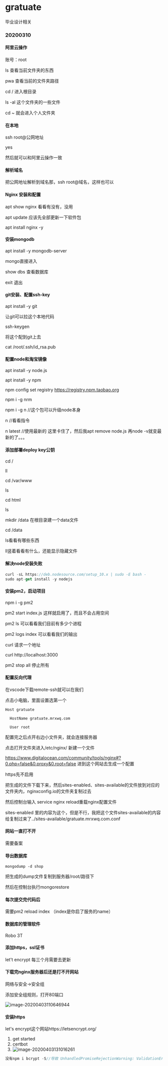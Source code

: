 # gratuate
毕业设计相关

### 20200310

#### 阿里云操作

账号：root

ls 查看当前文件夹的东西

pwa 查看当前的文件夹路径

cd / 进入根目录

ls -al 这个文件夹的一些文件

cd ~ 就会进入个人文件夹

#### 在本地

ssh root@公网地址

yes

然后就可以和阿里云操作一致

#### 解析域名

把公网地址解析到域名那，ssh root@域名，这样也可以

#### Nginx 安装和配置

apt show nginx 看看有没有，没用

apt update 应该先全部更新一下软件包

apt install nginx -y

#### 安装mongodb

apt install -y mongodb-server

mongo直接进入

show dbs 查看数据库

exit 退出

#### git安装、配置ssh-key

apt install -y git

让git可以拉这个本地代码

ssh-keygen

将这个配到git上去

cat /root/.ssh/id_rsa.pub

#### 配置node和淘宝镜像

apt install -y node.js

apt install -y npm

npm config set registry https://registry.npm.taobao.org

npm i -g nrm

npm i -g n //这个包可以升级node本身

n //看看指令

n latest //使用最新的 这里卡住了，然后我apt remove node.js 再node -v就变最新的了。。。

#### 添加部署deploy key公钥

cd /

ll

cd /var/www

ls

cd html

ls

mkdir /data 在根目录建一个data文件

cd /data

ls看看有哪些东西

ll竖着看看有什么，还能显示隐藏文件

#### 解决node安装失败

```javascript
curl -sL https://deb.nodesource.com/setup_10.x | sudo -E bash -
sudo apt-get install -y nodejs
```

#### 安装pm2，启动项目

npm i -g pm2

pm2 start index.js 这样就启用了，而且不会占用空间

pm2 ls 可以看看我们目前有多少个进程

pm2 logs index 可以看看我们的输出

curl 请求一个地址

curl http://localhost:3000

 pm2 stop all 停止所有

#### 配置反向代理

在vscode下载remote-ssh就可以在我们

点击小电脑，里面设置选第一个

```
Host gratuate

  HostName gratuate.mrxwq.com

  User root
```

配置完之后点开右边小文件夹，就会连接服务器

点击打开文件夹进入/etc/nginx/ 新建一个文件

https://www.digitalocean.com/community/tools/nginx#?0.php=false&0.proxy&0.root=false 进到这个网站去生成一个配置

https先不启用

把生成的文件下载下来，然后sites-enabled、sites-available的文件放到对应的文件夹内，nginxconfig.io的文件夹复制过去

然后控制台输入 service nginx reload重载nginx配置文件

sites-enabled 里的内容为这个，但是不行，我把这个文件sites-available的内容给复制过来了../sites-available/gratuate.mrxwq.com.conf

#### 网站一直打不开

需要备案

#### 导出数据库

```
mongodump -d shop
```

把生成的dump文件复制到服务器/root/路径下

然后在控制台执行mongorestore

#### 每次提交完代码后

需要pm2 reload index （index是你启了服务的name）

#### 数据库的管理软件

Robo 3T 

#### 添加https，ssl证书

let't encrypt 每三个月需要去更新

#### 下载完nginx服务器后还是打不开网站

网络与安全->安全组

添加安全组规则，打开80端口

![image-20200403110646944](../typora/Typora/imgs/image-20200403110646944.png)

#### 安装https

let's encrypt这个网站https://letsencrypt.org/

1. get started
2. certbot
3. ![image-20200403131016261](../typora/Typora/imgs/image-20200403131016261.png)

```js
没有npm i bcrypt -S//导致 UnhandledPromiseRejectionWarning: ValidationError: User valiword"
```

